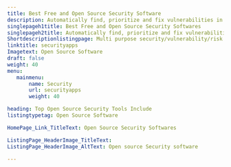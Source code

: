 ```yaml
---
title: Best Free and Open Source Security Software
description: Automatically find, prioritize and fix vulnerabilities in your applications. Application security at scale requires developers to be the first step in the security process.
singlepageh1title: Best Free and Open Source Security Softwares
singlepageh2title: Automatically find, prioritize and fix vulnerabilities in your applications. Application security at scale requires developers to be the first step in the security process.
Shortdescriptionlistingpage: Multi purpose security/vulnerability/risk scanning tools supporting Ruby and other languages with many safe defaults. Continuously and automatically find & fixe vulnerabilities in your applications. Get started with Containerize Team today!
linktitle: securityapps
Imagetext: Open Source Software
draft: false
weight: 40
menu:
   mainmenu: 
       name: Security
       url: securityapps
       weight: 40

heading: Top Open Source Security Tools Include
listingtypetag: Open Source Software

HomePage_Link_TitleText: Open Source Security Softwares

ListingPage_HeaderImage_TitleText: 
ListingPage_HeaderImage_AltText: Open source Security software

---
```


